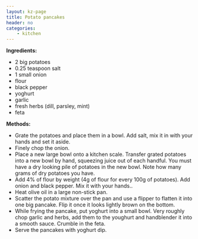 ```yaml
---
layout: kz-page
title: Potato pancakes
header: no
categories:
    - kitchen
---
```


**Ingredients:**

* 2 big potatoes
* 0.25 teaspoon salt
* 1 small onion
* flour
* black pepper
<nbsp></nbsp>
* yoghurt
* garlic
* fresh herbs (dill, parsley, mint)
* feta

**Methods:**

* Grate the potatoes and place them in a bowl. Add salt, mix it in with your hands and set it aside.
* Finely chop the onion. 
* Place a new large bowl onto a kitchen scale. Transfer grated potatoes into a new bowl by hand, squeezing juice out of each handful. You must have a dry looking pile of potatoes in the new bowl. Note how many grams of dry potatoes you have.
* Add 4% of flour by weight (4g of flour for every 100g of potatoes). Add onion and black pepper. Mix it with your hands..
* Heat olive oil in a large non-stick pan. 
* Scatter the potato mixture over the pan and use a flipper to flatten it into one big pancake. Flip it once it looks lightly brown on the bottom.
* While frying the pancake, put yoghurt into a small bowl. Very roughly chop garlic and herbs, add them to the youghurt and handblender it into a smooth sauce. Crumble in the feta. 
* Serve the pancakes with yoghurt dip.
